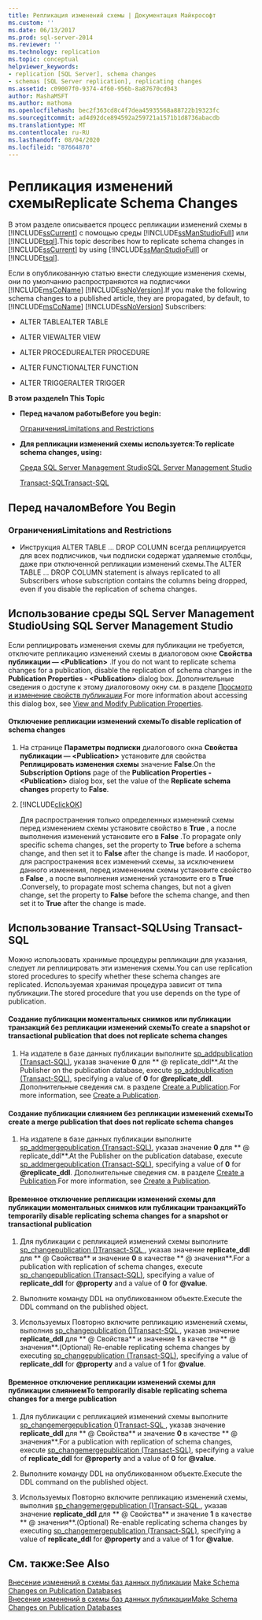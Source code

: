 ```yaml
---
title: Репликация изменений схемы | Документация Майкрософт
ms.custom: ''
ms.date: 06/13/2017
ms.prod: sql-server-2014
ms.reviewer: ''
ms.technology: replication
ms.topic: conceptual
helpviewer_keywords:
- replication [SQL Server], schema changes
- schemas [SQL Server replication], replicating changes
ms.assetid: c09007f0-9374-4f60-956b-8a87670cd043
author: MashaMSFT
ms.author: mathoma
ms.openlocfilehash: bec2f363cd8c4f7dea45935568a88722b19323fc
ms.sourcegitcommit: ad4d92dce894592a259721a1571b1d8736abacdb
ms.translationtype: MT
ms.contentlocale: ru-RU
ms.lasthandoff: 08/04/2020
ms.locfileid: "87664870"
---
```

# <a name="replicate-schema-changes"></a><span data-ttu-id="1a0b7-102">Репликация изменений схемы</span><span class="sxs-lookup"><span data-stu-id="1a0b7-102">Replicate Schema Changes</span></span>
  <span data-ttu-id="1a0b7-103">В этом разделе описывается процесс репликации изменений схемы в [!INCLUDE[ssCurrent](../../../includes/sscurrent-md.md)] с помощью среды [!INCLUDE[ssManStudioFull](../../../includes/ssmanstudiofull-md.md)] или [!INCLUDE[tsql](../../../includes/tsql-md.md)].</span><span class="sxs-lookup"><span data-stu-id="1a0b7-103">This topic describes how to replicate schema changes in [!INCLUDE[ssCurrent](../../../includes/sscurrent-md.md)] by using [!INCLUDE[ssManStudioFull](../../../includes/ssmanstudiofull-md.md)] or [!INCLUDE[tsql](../../../includes/tsql-md.md)].</span></span>  
  
 <span data-ttu-id="1a0b7-104">Если в опубликованную статью внести следующие изменения схемы, они по умолчанию распространяются на подписчики [!INCLUDE[msCoName](../../../includes/msconame-md.md)] [!INCLUDE[ssNoVersion](../../../includes/ssnoversion-md.md)].</span><span class="sxs-lookup"><span data-stu-id="1a0b7-104">If you make the following schema changes to a published article, they are propagated, by default, to [!INCLUDE[msCoName](../../../includes/msconame-md.md)] [!INCLUDE[ssNoVersion](../../../includes/ssnoversion-md.md)] Subscribers:</span></span>  
  
-   <span data-ttu-id="1a0b7-105">ALTER TABLE</span><span class="sxs-lookup"><span data-stu-id="1a0b7-105">ALTER TABLE</span></span>  
  
-   <span data-ttu-id="1a0b7-106">ALTER VIEW</span><span class="sxs-lookup"><span data-stu-id="1a0b7-106">ALTER VIEW</span></span>  
  
-   <span data-ttu-id="1a0b7-107">ALTER PROCEDURE</span><span class="sxs-lookup"><span data-stu-id="1a0b7-107">ALTER PROCEDURE</span></span>  
  
-   <span data-ttu-id="1a0b7-108">ALTER FUNCTION</span><span class="sxs-lookup"><span data-stu-id="1a0b7-108">ALTER FUNCTION</span></span>  
  
-   <span data-ttu-id="1a0b7-109">ALTER TRIGGER</span><span class="sxs-lookup"><span data-stu-id="1a0b7-109">ALTER TRIGGER</span></span>  
  
 <span data-ttu-id="1a0b7-110">**В этом разделе**</span><span class="sxs-lookup"><span data-stu-id="1a0b7-110">**In This Topic**</span></span>  
  
-   <span data-ttu-id="1a0b7-111">**Перед началом работы**</span><span class="sxs-lookup"><span data-stu-id="1a0b7-111">**Before you begin:**</span></span>  
  
     [<span data-ttu-id="1a0b7-112">Ограничения</span><span class="sxs-lookup"><span data-stu-id="1a0b7-112">Limitations and Restrictions</span></span>](#Restrictions)  
  
-   <span data-ttu-id="1a0b7-113">**Для репликации изменений схемы используется:**</span><span class="sxs-lookup"><span data-stu-id="1a0b7-113">**To replicate schema changes, using:**</span></span>  
  
     [<span data-ttu-id="1a0b7-114">Среда SQL Server Management Studio</span><span class="sxs-lookup"><span data-stu-id="1a0b7-114">SQL Server Management Studio</span></span>](#SSMSProcedure)  
  
     [<span data-ttu-id="1a0b7-115">Transact-SQL</span><span class="sxs-lookup"><span data-stu-id="1a0b7-115">Transact-SQL</span></span>](#TsqlProcedure)  
  
##  <a name="before-you-begin"></a><a name="BeforeYouBegin"></a> <span data-ttu-id="1a0b7-116">Перед началом</span><span class="sxs-lookup"><span data-stu-id="1a0b7-116">Before You Begin</span></span>  
  
###  <a name="limitations-and-restrictions"></a><a name="Restrictions"></a> <span data-ttu-id="1a0b7-117">Ограничения</span><span class="sxs-lookup"><span data-stu-id="1a0b7-117">Limitations and Restrictions</span></span>  
  
-   <span data-ttu-id="1a0b7-118">Инструкция ALTER TABLE ... DROP COLUMN всегда реплицируется для всех подписчиков, чьи подписки содержат удаляемые столбцы, даже при отключенной репликации изменений схемы.</span><span class="sxs-lookup"><span data-stu-id="1a0b7-118">The ALTER TABLE ... DROP COLUMN statement is always replicated to all Subscribers whose subscription contains the columns being dropped, even if you disable the replication of schema changes.</span></span>  
  
##  <a name="using-sql-server-management-studio"></a><a name="SSMSProcedure"></a> <span data-ttu-id="1a0b7-119">Использование среды SQL Server Management Studio</span><span class="sxs-lookup"><span data-stu-id="1a0b7-119">Using SQL Server Management Studio</span></span>  
 <span data-ttu-id="1a0b7-120">Если реплицировать изменения схемы для публикации не требуется, отключите репликацию изменений схемы в диалоговом окне **Свойства публикации — \<Publication>** .</span><span class="sxs-lookup"><span data-stu-id="1a0b7-120">If you do not want to replicate schema changes for a publication, disable the replication of schema changes in the **Publication Properties - \<Publication>** dialog box.</span></span> <span data-ttu-id="1a0b7-121">Дополнительные сведения о доступе к этому диалоговому окну см. в разделе [Просмотр и изменение свойств публикации](view-and-modify-publication-properties.md).</span><span class="sxs-lookup"><span data-stu-id="1a0b7-121">For more information about accessing this dialog box, see [View and Modify Publication Properties](view-and-modify-publication-properties.md).</span></span>  
  
#### <a name="to-disable-replication-of-schema-changes"></a><span data-ttu-id="1a0b7-122">Отключение репликации изменений схемы</span><span class="sxs-lookup"><span data-stu-id="1a0b7-122">To disable replication of schema changes</span></span>  
  
1.  <span data-ttu-id="1a0b7-123">На странице **Параметры подписки** диалогового окна **Свойства публикации — \<Publication>** установите для свойства **Реплицировать изменения схемы** значение **False**.</span><span class="sxs-lookup"><span data-stu-id="1a0b7-123">On the **Subscription Options** page of the **Publication Properties - \<Publication>** dialog box, set the value of the **Replicate schema changes** property to **False**.</span></span>  
  
2.  [!INCLUDE[clickOK](../../../includes/clickok-md.md)]  
  
     <span data-ttu-id="1a0b7-124">Для распространения только определенных изменений схемы перед изменением схемы установите свойство в **True** , а после выполнения изменений установите его в **False** .</span><span class="sxs-lookup"><span data-stu-id="1a0b7-124">To propagate only specific schema changes, set the property to **True** before a schema change, and then set it to **False** after the change is made.</span></span> <span data-ttu-id="1a0b7-125">И наоборот, для распространения всех изменений схемы, за исключением данного изменения, перед изменением схемы установите свойство в **False** , а после выполнения изменений установите его в **True** .</span><span class="sxs-lookup"><span data-stu-id="1a0b7-125">Conversely, to propagate most schema changes, but not a given change, set the property to **False** before the schema change, and then set it to **True** after the change is made.</span></span>  
  
##  <a name="using-transact-sql"></a><a name="TsqlProcedure"></a> <span data-ttu-id="1a0b7-126">Использование Transact-SQL</span><span class="sxs-lookup"><span data-stu-id="1a0b7-126">Using Transact-SQL</span></span>  
 <span data-ttu-id="1a0b7-127">Можно использовать хранимые процедуры репликации для указания, следует ли реплицировать эти изменения схемы.</span><span class="sxs-lookup"><span data-stu-id="1a0b7-127">You can use replication stored procedures to specify whether these schema changes are replicated.</span></span> <span data-ttu-id="1a0b7-128">Используемая хранимая процедура зависит от типа публикации.</span><span class="sxs-lookup"><span data-stu-id="1a0b7-128">The stored procedure that you use depends on the type of publication.</span></span>  
  
#### <a name="to-create-a-snapshot-or-transactional-publication-that-does-not-replicate-schema-changes"></a><span data-ttu-id="1a0b7-129">Создание публикации моментальных снимков или публикации транзакций без репликации изменений схемы</span><span class="sxs-lookup"><span data-stu-id="1a0b7-129">To create a snapshot or transactional publication that does not replicate schema changes</span></span>  
  
1.  <span data-ttu-id="1a0b7-130">На издателе в базе данных публикации выполните [sp_addpublication &#40;Transact-SQL&#41;](/sql/relational-databases/system-stored-procedures/sp-addpublication-transact-sql), указав значение **0** для \*\* \@ replicate_ddl\*\*.</span><span class="sxs-lookup"><span data-stu-id="1a0b7-130">At the Publisher on the publication database, execute [sp_addpublication &#40;Transact-SQL&#41;](/sql/relational-databases/system-stored-procedures/sp-addpublication-transact-sql), specifying a value of **0** for **\@replicate_ddl**.</span></span> <span data-ttu-id="1a0b7-131">Дополнительные сведения см. в разделе [Create a Publication](create-a-publication.md).</span><span class="sxs-lookup"><span data-stu-id="1a0b7-131">For more information, see [Create a Publication](create-a-publication.md).</span></span>  
  
#### <a name="to-create-a-merge-publication-that-does-not-replicate-schema-changes"></a><span data-ttu-id="1a0b7-132">Создание публикации слиянием без репликации изменений схемы</span><span class="sxs-lookup"><span data-stu-id="1a0b7-132">To create a merge publication that does not replicate schema changes</span></span>  
  
1.  <span data-ttu-id="1a0b7-133">На издателе в базе данных публикации выполните [sp_addmergepublication &#40;Transact-SQL&#41;](/sql/relational-databases/system-stored-procedures/sp-addmergepublication-transact-sql), указав значение **0** для \*\* \@ replicate_ddl\*\*.</span><span class="sxs-lookup"><span data-stu-id="1a0b7-133">At the Publisher on the publication database, execute [sp_addmergepublication &#40;Transact-SQL&#41;](/sql/relational-databases/system-stored-procedures/sp-addmergepublication-transact-sql), specifying a value of **0** for **\@replicate_ddl**.</span></span> <span data-ttu-id="1a0b7-134">Дополнительные сведения см. в разделе [Create a Publication](create-a-publication.md).</span><span class="sxs-lookup"><span data-stu-id="1a0b7-134">For more information, see [Create a Publication](create-a-publication.md).</span></span>  
  
#### <a name="to-temporarily-disable-replicating-schema-changes-for-a-snapshot-or-transactional-publication"></a><span data-ttu-id="1a0b7-135">Временное отключение репликации изменений схемы для публикации моментальных снимков или публикации транзакций</span><span class="sxs-lookup"><span data-stu-id="1a0b7-135">To temporarily disable replicating schema changes for a snapshot or transactional publication</span></span>  
  
1.  <span data-ttu-id="1a0b7-136">Для публикации с репликацией изменений схемы выполните [sp_changepublication &#40;&#41;Transact-SQL ](/sql/relational-databases/system-stored-procedures/sp-changepublication-transact-sql), указав значение **replicate_ddl** для \*\* \@ Свойства\*\* и значение **0** в качестве \*\* \@ значения\*\*.</span><span class="sxs-lookup"><span data-stu-id="1a0b7-136">For a publication with replication of schema changes, execute [sp_changepublication &#40;Transact-SQL&#41;](/sql/relational-databases/system-stored-procedures/sp-changepublication-transact-sql), specifying a value of **replicate_ddl** for **\@property** and a value of **0** for **\@value**.</span></span>  
  
2.  <span data-ttu-id="1a0b7-137">Выполните команду DDL на опубликованном объекте.</span><span class="sxs-lookup"><span data-stu-id="1a0b7-137">Execute the DDL command on the published object.</span></span>  
  
3.  <span data-ttu-id="1a0b7-138">Используемых Повторно включите репликацию изменений схемы, выполнив [sp_changepublication &#40;&#41;Transact-SQL ](/sql/relational-databases/system-stored-procedures/sp-changepublication-transact-sql), указав значение **replicate_ddl** для \*\* \@ Свойства\*\* и значение **1** в качестве \*\* \@ значения\*\*.</span><span class="sxs-lookup"><span data-stu-id="1a0b7-138">(Optional) Re-enable replicating schema changes by executing [sp_changepublication &#40;Transact-SQL&#41;](/sql/relational-databases/system-stored-procedures/sp-changepublication-transact-sql), specifying a value of **replicate_ddl** for **\@property** and a value of **1** for **\@value**.</span></span>  
  
#### <a name="to-temporarily-disable-replicating-schema-changes-for-a-merge-publication"></a><span data-ttu-id="1a0b7-139">Временное отключение репликации изменений схемы для публикации слиянием</span><span class="sxs-lookup"><span data-stu-id="1a0b7-139">To temporarily disable replicating schema changes for a merge publication</span></span>  
  
1.  <span data-ttu-id="1a0b7-140">Для публикации с репликацией изменений схемы выполните [sp_changemergepublication &#40;&#41;Transact-SQL ](/sql/relational-databases/system-stored-procedures/sp-changemergepublication-transact-sql), указав значение **replicate_ddl** для \*\* \@ Свойства\*\* и значение **0** в качестве \*\* \@ значения\*\*.</span><span class="sxs-lookup"><span data-stu-id="1a0b7-140">For a publication with replication of schema changes, execute [sp_changemergepublication &#40;Transact-SQL&#41;](/sql/relational-databases/system-stored-procedures/sp-changemergepublication-transact-sql), specifying a value of **replicate_ddl** for **\@property** and a value of **0** for **\@value**.</span></span>  
  
2.  <span data-ttu-id="1a0b7-141">Выполните команду DDL на опубликованном объекте.</span><span class="sxs-lookup"><span data-stu-id="1a0b7-141">Execute the DDL command on the published object.</span></span>  
  
3.  <span data-ttu-id="1a0b7-142">Используемых Повторно включите репликацию изменений схемы, выполнив [sp_changemergepublication &#40;&#41;Transact-SQL ](/sql/relational-databases/system-stored-procedures/sp-changemergepublication-transact-sql), указав значение **replicate_ddl** для \*\* \@ Свойства\*\* и значение **1** в качестве \*\* \@ значения\*\*.</span><span class="sxs-lookup"><span data-stu-id="1a0b7-142">(Optional) Re-enable replicating schema changes by executing [sp_changemergepublication &#40;Transact-SQL&#41;](/sql/relational-databases/system-stored-procedures/sp-changemergepublication-transact-sql), specifying a value of **replicate_ddl** for **\@property** and a value of **1** for **\@value**.</span></span>  
  
## <a name="see-also"></a><span data-ttu-id="1a0b7-143">См. также:</span><span class="sxs-lookup"><span data-stu-id="1a0b7-143">See Also</span></span>  
 <span data-ttu-id="1a0b7-144">[Внесение изменений в схемы баз данных публикации](make-schema-changes-on-publication-databases.md) </span><span class="sxs-lookup"><span data-stu-id="1a0b7-144">[Make Schema Changes on Publication Databases](make-schema-changes-on-publication-databases.md) </span></span>  
 [<span data-ttu-id="1a0b7-145">Внесение изменений в схемы баз данных публикации</span><span class="sxs-lookup"><span data-stu-id="1a0b7-145">Make Schema Changes on Publication Databases</span></span>](make-schema-changes-on-publication-databases.md)  
  
  
